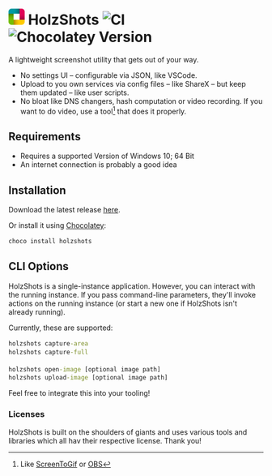 # ![Logo](src/HolzShots/Resources/Logo-32x32.png) HolzShots ![CI](https://github.com/nikeee/HolzShots/workflows/CI/badge.svg) ![Chocolatey Version](https://img.shields.io/chocolatey/v/holzshots)
A lightweight screenshot utility that gets out of your way.
- No settings UI – configurable via JSON, like VSCode.
- Upload to you own services via config files – like ShareX – but keep them updated – like user scripts.
- No bloat like DNS changers, hash computation or video recording. If you want to do video, use a tool[^1] that does it properly.

## Requirements
- Requires a supported Version of Windows 10; 64 Bit
- An internet connection is probably a good idea

## Installation
Download the latest release [here](http://github.com/nikeee/HolzShots/releases/latest/download/HolzShots.zip).

Or install it using [Chocolatey](https://chocolatey.org):
```cmd
choco install holzshots
```

## CLI Options
HolzShots is a single-instance application. However, you can interact with the running instance.
If you pass command-line parameters, they'll invoke actions on the running instance (or start a new one if HolzShots isn't already running).

Currently, these are supported:
```cmd
holzshots capture-area
holzshots capture-full

holzshots open-image [optional image path]
holzshots upload-image [optional image path]
```
Feel free to integrate this into your tooling!

### Licenses
HolzShots is built on the shoulders of giants and uses various tools and libraries which all hav their respective license. Thank you!

[^1]: Like [ScreenToGif](https://github.com/NickeManarin/ScreenToGif) or [OBS](https://obsproject.com)
